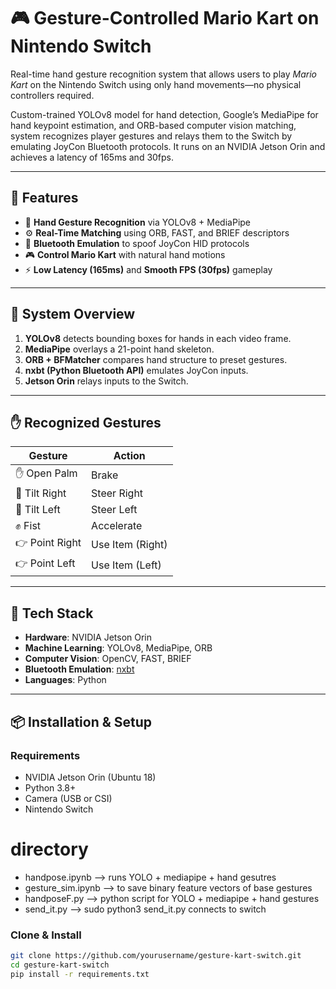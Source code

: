 # 🎮 Gesture-Controlled Mario Kart on Nintendo Switch

Real-time hand gesture recognition system that allows users to play *Mario Kart* on the Nintendo Switch using only hand movements—no physical controllers required.

Custom-trained YOLOv8 model for hand detection, Google’s MediaPipe for hand keypoint estimation, and ORB-based computer vision matching, system recognizes player gestures and relays them to the Switch by emulating JoyCon Bluetooth protocols. It runs on an NVIDIA Jetson Orin and achieves a latency of 165ms and 30fps.

---

## 🚀 Features

- 🎯 **Hand Gesture Recognition** via YOLOv8 + MediaPipe  
- ⚙️ **Real-Time Matching** using ORB, FAST, and BRIEF descriptors  
- 🔄 **Bluetooth Emulation** to spoof JoyCon HID protocols  
- 🎮 **Control Mario Kart** with natural hand motions  
- ⚡ **Low Latency (165ms)** and **Smooth FPS (30fps)** gameplay  

---

## 🧠 System Overview

1. **YOLOv8** detects bounding boxes for hands in each video frame.  
2. **MediaPipe** overlays a 21-point hand skeleton.  
3. **ORB + BFMatcher** compares hand structure to preset gestures.  
4. **nxbt (Python Bluetooth API)** emulates JoyCon inputs.  
5. **Jetson Orin** relays inputs to the Switch.

---

## ✋ Recognized Gestures

| Gesture        | Action            |
|----------------|--------------------|
| ✋ Open Palm    | Brake              |
| 🤚 Tilt Right   | Steer Right        |
| 🤚 Tilt Left    | Steer Left         |
| ✊ Fist         | Accelerate         |
| 👉 Point Right  | Use Item (Right)   |
| 👉 Point Left   | Use Item (Left)    |

---

## 🧰 Tech Stack

- **Hardware**: NVIDIA Jetson Orin  
- **Machine Learning**: YOLOv8, MediaPipe, ORB  
- **Computer Vision**: OpenCV, FAST, BRIEF  
- **Bluetooth Emulation**: [nxbt](https://github.com/Brikwerk/nxbt)  
- **Languages**: Python

---

## 📦 Installation & Setup

### Requirements

- NVIDIA Jetson Orin (Ubuntu 18)  
- Python 3.8+  
- Camera (USB or CSI)  
- Nintendo Switch

# directory 
- handpose.ipynb --> runs YOLO + mediapipe + hand gesutres
- gesture_sim.ipynb --> to save binary feature vectors of base gestures 
- handposeF.py --> python script for YOLO + mediapipe + hand gestures
- send_it.py --> sudo python3 send_it.py connects to switch

### Clone & Install

```bash
git clone https://github.com/yourusername/gesture-kart-switch.git
cd gesture-kart-switch
pip install -r requirements.txt
